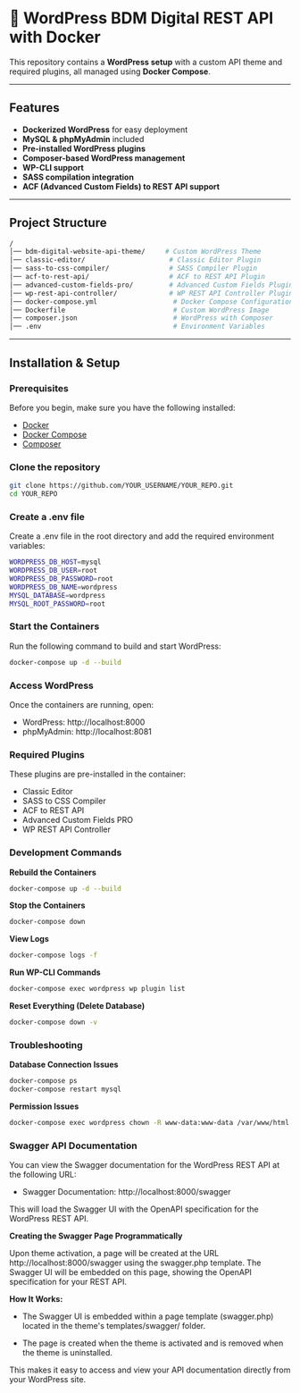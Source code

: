 # 🚀 WordPress BDM Digital REST API with Docker

This repository contains a **WordPress setup** with a custom API theme and required plugins, all managed using **Docker Compose**.

---

## Features
- **Dockerized WordPress** for easy deployment
- **MySQL & phpMyAdmin** included
- **Pre-installed WordPress plugins**
- **Composer-based WordPress management**
- **WP-CLI support**
- **SASS compilation integration**
- **ACF (Advanced Custom Fields) to REST API support**

---

## Project Structure

```sh
/
│── bdm-digital-website-api-theme/     # Custom WordPress Theme
│── classic-editor/                     # Classic Editor Plugin
│── sass-to-css-compiler/               # SASS Compiler Plugin
│── acf-to-rest-api/                    # ACF to REST API Plugin
│── advanced-custom-fields-pro/         # Advanced Custom Fields Plugin
│── wp-rest-api-controller/             # WP REST API Controller Plugin
│── docker-compose.yml                   # Docker Compose Configuration
│── Dockerfile                           # Custom WordPress Image
│── composer.json                        # WordPress with Composer
│── .env                                 # Environment Variables
```

---

## Installation & Setup

### **Prerequisites**
Before you begin, make sure you have the following installed:
- [Docker](https://www.docker.com/get-started)
- [Docker Compose](https://docs.docker.com/compose/install/)
- [Composer](https://getcomposer.org/)

### **Clone the repository**

```sh
git clone https://github.com/YOUR_USERNAME/YOUR_REPO.git
cd YOUR_REPO
```

### **Create a .env file**
Create a .env file in the root directory and add the required environment variables:

```sh
WORDPRESS_DB_HOST=mysql
WORDPRESS_DB_USER=root
WORDPRESS_DB_PASSWORD=root
WORDPRESS_DB_NAME=wordpress
MYSQL_DATABASE=wordpress
MYSQL_ROOT_PASSWORD=root
```

### **Start the Containers**
Run the following command to build and start WordPress:

```sh
docker-compose up -d --build
```

### **Access WordPress**
Once the containers are running, open:

- WordPress: http://localhost:8000
- phpMyAdmin: http://localhost:8081

### **Required Plugins**
These plugins are pre-installed in the container:

- Classic Editor
- SASS to CSS Compiler
- ACF to REST API
- Advanced Custom Fields PRO
- WP REST API Controller

### **Development Commands**

**Rebuild the Containers**
```sh
docker-compose up -d --build
```

**Stop the Containers**
```sh
docker-compose down
```

**View Logs**
```sh
docker-compose logs -f
```

**Run WP-CLI Commands**
```sh
docker-compose exec wordpress wp plugin list
```

**Reset Everything (Delete Database)**
```sh
docker-compose down -v
```

### **Troubleshooting**

**Database Connection Issues**
```sh
docker-compose ps
docker-compose restart mysql
```

**Permission Issues**
```sh
docker-compose exec wordpress chown -R www-data:www-data /var/www/html
```

### **Swagger API Documentation**
You can view the Swagger documentation for the WordPress REST API at the following URL:

- Swagger Documentation: http://localhost:8000/swagger

This will load the Swagger UI with the OpenAPI specification for the WordPress REST API.

**Creating the Swagger Page Programmatically**

Upon theme activation, a page will be created at the URL http://localhost:8000/swagger using the swagger.php template. The Swagger UI will be embedded on this page, showing the OpenAPI specification for your REST API.

**How It Works:**

- The Swagger UI is embedded within a page template (swagger.php) located in the theme's templates/swagger/ folder.

- The page is created when the theme is activated and is removed when the theme is uninstalled.

This makes it easy to access and view your API documentation directly from your WordPress site.